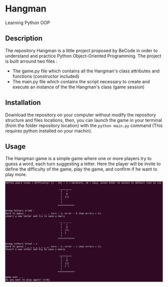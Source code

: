 # Hangman
Learning Python OOP

## Description
The repository Hangman is a little project proposed by BeCode in order to understand and practice Python Object-Oriented Programming.
The project is built arround two files :
- The game.py file which contains all the Hangman's class attributes and functions (constructor included)
- The main.py file which contains the script necessary to create and execute an instance of the the Hangman's class (game session)

## Installation
Download the repository on your computer without modify the repository structure and files locations, then, 
you can launch the game in your terminal (from the folder repository location) with the `python main.py` command 
(This requires python installed on your machin).

## Usage
The Hangman game is a simple game where one or more players try to guess a word, each turn suggesting a letter.
Here the player will be invite to define the difficulty of the game, play the game, and confirm if he want to play more.

![game screenshot](hangman.png)